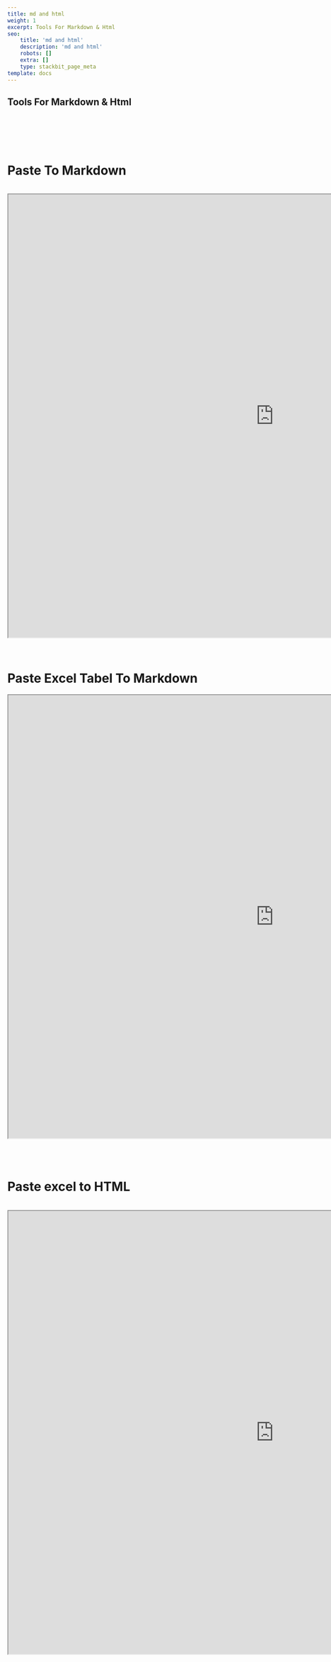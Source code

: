 ```yaml
---
title: md and html
weight: 1
excerpt: Tools For Markdown & Html
seo:
    title: 'md and html'
    description: 'md and html'
    robots: []
    extra: []
    type: stackbit_page_meta
template: docs
---
```


## Tools For Markdown & Html

<br>
<br>
<br>
<br>

<h1>   Paste To Markdown </h1>
<br>
<iframe style="resize:both; overflow:scroll;"  sandbox="allow-scripts" src="https://bgoonz.github.io/paste-2-markdown-web/" height="1000px" width="1200px" scrolling="yes" loading="lazy"  allowfullscreen="true">
</iframe>
<br>
        
        
   
<br>
<br>
<h1>   Paste Excel Tabel To Markdown </h1>
<iframe style="resize:both; overflow:scroll;"  sandbox="allow-scripts" src="https://codepen.io/bgoonz/embed/JjNaPpL?default-tab=result&theme-id=light" height="1000px" width="1200px" scrolling="yes" loading="lazy"  allowfullscreen="true">
</iframe>
<br>
<br>
<br>
<br>
<h1>Paste excel to HTML</h1>
<br>
<iframe style="resize:both; overflow:scroll;"  sandbox="allow-scripts" src="https://pedantic-wing-adbf82.netlify.app/" height="1000px" width="1200px" scrolling="yes" loading="lazy"  allowfullscreen="true">
</iframe>
<br>
<br>
